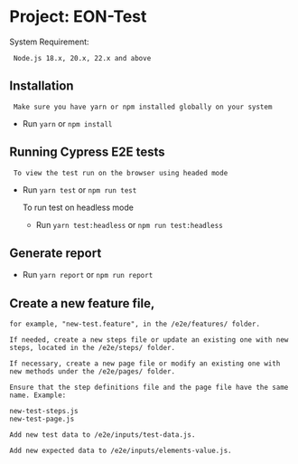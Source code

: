 # Project: EON-Test

System Requirement:
    
     Node.js 18.x, 20.x, 22.x and above 

## Installation
     Make sure you have yarn or npm installed globally on your system
- Run `yarn` or `npm install`

## Running Cypress E2E tests
     To view the test run on the browser using headed mode
- Run `yarn test` or `npm run test`

     To run test on headless mode
  - Run `yarn test:headless`   or  `npm run test:headless`  


## Generate report

- Run `yarn report` or `npm run report`

## Create a new feature file, 

    for example, "new-test.feature", in the /e2e/features/ folder.

    If needed, create a new steps file or update an existing one with new steps, located in the /e2e/steps/ folder.

    If necessary, create a new page file or modify an existing one with new methods under the /e2e/pages/ folder.

    Ensure that the step definitions file and the page file have the same name. Example:

    new-test-steps.js
    new-test-page.js

    Add new test data to /e2e/inputs/test-data.js.
    
    Add new expected data to /e2e/inputs/elements-value.js.
